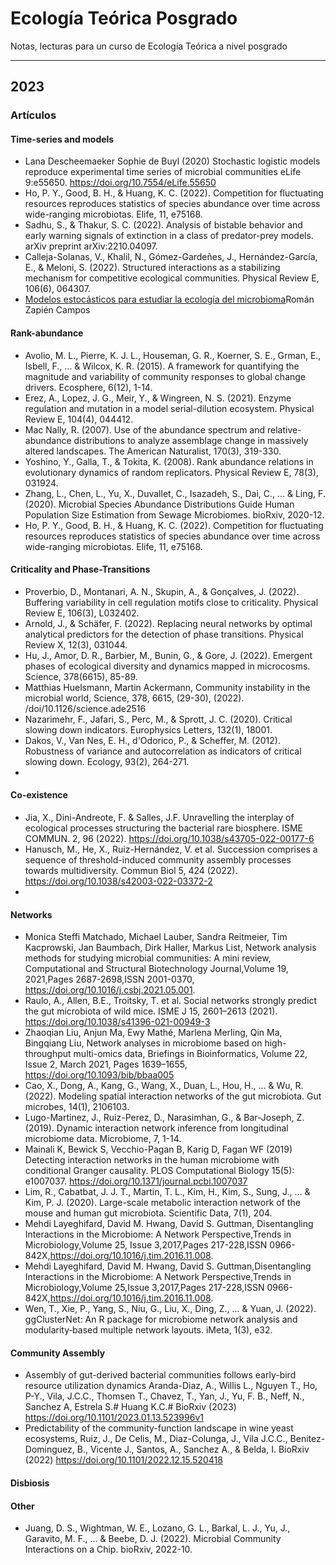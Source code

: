 # Ecología Teórica Posgrado
Notas, lecturas para un curso de Ecología Teórica a nivel posgrado




----
## 2023


### Artículos

#### Time-series and models

- Lana Descheemaeker Sophie de Buyl (2020) Stochastic logistic models reproduce experimental time series of microbial communities eLife 9:e55650.
https://doi.org/10.7554/eLife.55650
- Ho, P. Y., Good, B. H., & Huang, K. C. (2022). Competition for fluctuating resources reproduces statistics of species abundance over time across wide-ranging microbiotas. Elife, 11, e75168.
- Sadhu, S., & Thakur, S. C. (2022). Analysis of bistable behavior and early warning signals of extinction in a class of predator-prey models. arXiv preprint arXiv:2210.04097.
- Calleja-Solanas, V., Khalil, N., Gómez-Gardeñes, J., Hernández-García, E., & Meloni, S. (2022). Structured interactions as a stabilizing mechanism for competitive ecological communities. Physical Review E, 106(6), 064307.
- [Modelos estocásticos para estudiar la ecología del microbioma](https://youtu.be/hginU4o9vmg)Román Zapién Campos


#### Rank-abundance

- Avolio, M. L., Pierre, K. J. L., Houseman, G. R., Koerner, S. E., Grman, E., Isbell, F., ... & Wilcox, K. R. (2015). A framework for quantifying the magnitude and variability of community responses to global change drivers. Ecosphere, 6(12), 1-14.
- Erez, A., Lopez, J. G., Meir, Y., & Wingreen, N. S. (2021). Enzyme regulation and mutation in a model serial-dilution ecosystem. Physical Review E, 104(4), 044412.
- Mac Nally, R. (2007). Use of the abundance spectrum and relative-abundance distributions to analyze assemblage change in massively altered landscapes. The American Naturalist, 170(3), 319-330.
- Yoshino, Y., Galla, T., & Tokita, K. (2008). Rank abundance relations in evolutionary dynamics of random replicators. Physical Review E, 78(3), 031924.
- Zhang, L., Chen, L., Yu, X., Duvallet, C., Isazadeh, S., Dai, C., ... & Ling, F. (2020). Microbial Species Abundance Distributions Guide Human Population Size Estimation from Sewage Microbiomes. bioRxiv, 2020-12.
- Ho, P. Y., Good, B. H., & Huang, K. C. (2022). Competition for fluctuating resources reproduces statistics of species abundance over time across wide-ranging microbiotas. Elife, 11, e75168.

#### Criticality and Phase-Transitions

- Proverbio, D., Montanari, A. N., Skupin, A., & Gonçalves, J. (2022). Buffering variability in cell regulation motifs close to criticality. Physical Review E, 106(3), L032402.
- Arnold, J., & Schäfer, F. (2022). Replacing neural networks by optimal analytical predictors for the detection of phase transitions. Physical Review X, 12(3), 031044.
- Hu, J., Amor, D. R., Barbier, M., Bunin, G., & Gore, J. (2022). Emergent phases of ecological diversity and dynamics mapped in microcosms. Science, 378(6615), 85-89.
- Matthias Huelsmann, Martin Ackermann, Community instability in the microbial world, Science, 378, 6615, (29-30), (2022).
/doi/10.1126/science.ade2516
- Nazarimehr, F., Jafari, S., Perc, M., & Sprott, J. C. (2020). Critical slowing down indicators. Europhysics Letters, 132(1), 18001.
- Dakos, V., Van Nes, E. H., d'Odorico, P., & Scheffer, M. (2012). Robustness of variance and autocorrelation as indicators of critical slowing down. Ecology, 93(2), 264-271.
- 


#### Co-existence

- Jia, X., Dini-Andreote, F. & Salles, J.F. Unravelling the interplay of ecological processes structuring the bacterial rare biosphere. ISME COMMUN. 2, 96 (2022). https://doi.org/10.1038/s43705-022-00177-6
- Hanusch, M., He, X., Ruiz-Hernández, V. et al. Succession comprises a sequence of threshold-induced community assembly processes towards multidiversity. Commun Biol 5, 424 (2022). https://doi.org/10.1038/s42003-022-03372-2
- 


#### Networks

- Monica Steffi Matchado, Michael Lauber, Sandra Reitmeier, Tim Kacprowski, Jan Baumbach, Dirk Haller, Markus List,
Network analysis methods for studying microbial communities: A mini review,
Computational and Structural Biotechnology Journal,Volume 19, 2021,Pages 2687-2698,ISSN 2001-0370, https://doi.org/10.1016/j.csbj.2021.05.001.
- Raulo, A., Allen, B.E., Troitsky, T. et al. Social networks strongly predict the gut microbiota of wild mice. ISME J 15, 2601–2613 (2021). https://doi.org/10.1038/s41396-021-00949-3
- Zhaoqian Liu, Anjun Ma, Ewy Mathé, Marlena Merling, Qin Ma, Bingqiang Liu, Network analyses in microbiome based on high-throughput multi-omics data, Briefings in Bioinformatics, Volume 22, Issue 2, March 2021, Pages 1639–1655, https://doi.org/10.1093/bib/bbaa005
- Cao, X., Dong, A., Kang, G., Wang, X., Duan, L., Hou, H., ... & Wu, R. (2022). Modeling spatial interaction networks of the gut microbiota. Gut microbes, 14(1), 2106103.
- Lugo-Martinez, J., Ruiz-Perez, D., Narasimhan, G., & Bar-Joseph, Z. (2019). Dynamic interaction network inference from longitudinal microbiome data. Microbiome, 7, 1-14.
- Mainali K, Bewick S, Vecchio-Pagan B, Karig D, Fagan WF (2019) Detecting interaction networks in the human microbiome with conditional Granger causality. PLOS Computational Biology 15(5): e1007037. https://doi.org/10.1371/journal.pcbi.1007037
- Lim, R., Cabatbat, J. J. T., Martin, T. L., Kim, H., Kim, S., Sung, J., ... & Kim, P. J. (2020). Large-scale metabolic interaction network of the mouse and human gut microbiota. Scientific Data, 7(1), 204.
- Mehdi Layeghifard, David M. Hwang, David S. Guttman,
Disentangling Interactions in the Microbiome: A Network Perspective,Trends in Microbiology,Volume 25, Issue 3,2017,Pages 217-228,ISSN 0966-842X,https://doi.org/10.1016/j.tim.2016.11.008.
- Mehdi Layeghifard, David M. Hwang, David S. Guttman,Disentangling Interactions in the Microbiome: A Network Perspective,Trends in Microbiology,Volume 25,Issue 3,2017,Pages 217-228,ISSN 0966-842X,https://doi.org/10.1016/j.tim.2016.11.008.
- Wen, T., Xie, P., Yang, S., Niu, G., Liu, X., Ding, Z., ... & Yuan, J. (2022). ggClusterNet: An R package for microbiome network analysis and modularity‐based multiple network layouts. iMeta, 1(3), e32.

#### Community Assembly

-  Assembly of gut-derived bacterial communities follows early-bird resource utilization dynamics
Aranda-Diaz, A., Willis L., Nguyen T., Ho, P-Y., Vila, J.C.C., Thomsen T., Chavez, T., Yan, J., Yu, F. B., Neff, N., Sanchez A, Estrela S.# Huang K.C.# BioRxiv (2023) https://doi.org/10.1101/2023.01.13.523996v1
- Predictability of the community-function landscape in wine yeast ecosystems, Ruiz, J., De Celis, M., Diaz-Colunga, J., Vila J.C.C., Benitez-Dominguez, B., Vicente J., Santos, A., Sanchez A., & Belda, I. BioRxiv (2022) https://doi.org/10.1101/2022.12.15.520418


#### Disbiosis

#### Other

- Juang, D. S., Wightman, W. E., Lozano, G. L., Barkal, L. J., Yu, J., Garavito, M. F., ... & Beebe, D. J. (2022). Microbial Community Interactions on a Chip. bioRxiv, 2022-10.
